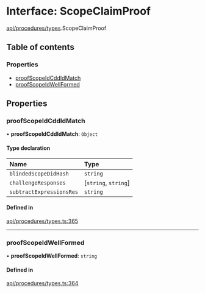# Interface: ScopeClaimProof

[api/procedures/types](../wiki/api.procedures.types).ScopeClaimProof

## Table of contents

### Properties

- [proofScopeIdCddIdMatch](../wiki/api.procedures.types.ScopeClaimProof#proofscopeidcddidmatch)
- [proofScopeIdWellFormed](../wiki/api.procedures.types.ScopeClaimProof#proofscopeidwellformed)

## Properties

### proofScopeIdCddIdMatch

• **proofScopeIdCddIdMatch**: `Object`

#### Type declaration

| Name | Type |
| :------ | :------ |
| `blindedScopeDidHash` | `string` |
| `challengeResponses` | [`string`, `string`] |
| `subtractExpressionsRes` | `string` |

#### Defined in

[api/procedures/types.ts:365](https://github.com/PolymeshAssociation/polymesh-sdk/blob/339b7503/src/api/procedures/types.ts#L365)

___

### proofScopeIdWellFormed

• **proofScopeIdWellFormed**: `string`

#### Defined in

[api/procedures/types.ts:364](https://github.com/PolymeshAssociation/polymesh-sdk/blob/339b7503/src/api/procedures/types.ts#L364)
